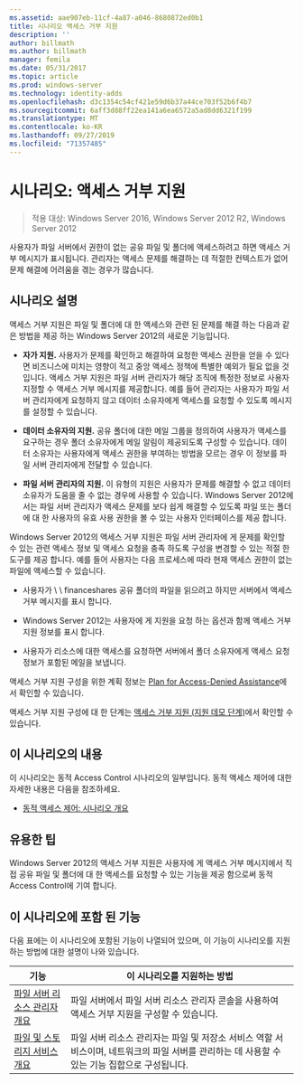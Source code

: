 ```yaml
---
ms.assetid: aae907eb-11cf-4a87-a046-8680872ed0b1
title: 시나리오 액세스 거부 지원
description: ''
author: billmath
ms.author: billmath
manager: femila
ms.date: 05/31/2017
ms.topic: article
ms.prod: windows-server
ms.technology: identity-adds
ms.openlocfilehash: d3c1354c54cf421e59d6b37a44ce703f52b6f4b7
ms.sourcegitcommit: 6aff3d88ff22ea141a6ea6572a5ad8dd6321f199
ms.translationtype: MT
ms.contentlocale: ko-KR
ms.lasthandoff: 09/27/2019
ms.locfileid: "71357485"
---
```

# <a name="scenario-access-denied-assistance"></a>시나리오: 액세스 거부 지원

>적용 대상: Windows Server 2016, Windows Server 2012 R2, Windows Server 2012

사용자가 파일 서버에서 권한이 없는 공유 파일 및 폴더에 액세스하려고 하면 액세스 거부 메시지가 표시됩니다. 관리자는 액세스 문제를 해결하는 데 적절한 컨텍스트가 없어 문제 해결에 어려움을 겪는 경우가 많습니다.  
  
## <a name="scenario-description"></a>시나리오 설명  
액세스 거부 지원은 파일 및 폴더에 대 한 액세스와 관련 된 문제를 해결 하는 다음과 같은 방법을 제공 하는 Windows Server 2012의 새로운 기능입니다.  
  
-   **자가 지원.** 사용자가 문제를 확인하고 해결하여 요청한 액세스 권한을 얻을 수 있다면 비즈니스에 미치는 영향이 적고 중앙 액세스 정책에 특별한 예외가 필요 없을 것입니다. 액세스 거부 지원은 파일 서버 관리자가 해당 조직에 특정한 정보로 사용자 지정할 수 액세스 거부 메시지를 제공합니다. 예를 들어 관리자는 사용자가 파일 서버 관리자에게 요청하지 않고 데이터 소유자에게 액세스를 요청할 수 있도록 메시지를 설정할 수 있습니다.  
  
-   **데이터 소유자의 지원.** 공유 폴더에 대한 메일 그룹을 정의하여 사용자가 액세스를 요구하는 경우 폴더 소유자에게 메일 알림이 제공되도록 구성할 수 있습니다. 데이터 소유자는 사용자에게 액세스 권한을 부여하는 방법을 모르는 경우 이 정보를 파일 서버 관리자에게 전달할 수 있습니다.  
  
-   **파일 서버 관리자의 지원.** 이 유형의 지원은 사용자가 문제를 해결할 수 없고 데이터 소유자가 도움을 줄 수 없는 경우에 사용할 수 있습니다.  Windows Server 2012에서는 파일 서버 관리자가 액세스 문제를 보다 쉽게 해결할 수 있도록 파일 또는 폴더에 대 한 사용자의 유효 사용 권한을 볼 수 있는 사용자 인터페이스를 제공 합니다.  
  
Windows Server 2012의 액세스 거부 지원은 파일 서버 관리자에 게 문제를 확인할 수 있는 관련 액세스 정보 및 액세스 요청을 충족 하도록 구성을 변경할 수 있는 적절 한 도구를 제공 합니다. 예를 들어 사용자는 다음 프로세스에 따라 현재 액세스 권한이 없는 파일에 액세스할 수 있습니다.  
  
-   사용자가 \\ \ financeshares 공유 폴더의 파일을 읽으려고 하지만 서버에서 액세스 거부 메시지를 표시 합니다.  
  
-    Windows Server 2012는 사용자에 게 지원을 요청 하는 옵션과 함께 액세스 거부 지원 정보를 표시 합니다.  
  
-   사용자가 리소스에 대한 액세스를 요청하면 서버에서 폴더 소유자에게 액세스 요청 정보가 포함된 메일을 보냅니다.  
  
액세스 거부 지원 구성을 위한 계획 정보는 [Plan for Access-Denied Assistance](assetId:///b169f0a4-8b97-4da8-ae4a-c8f1986d19e1)에서 확인할 수 있습니다.  
  
액세스 거부 지원 구성에 대 한 단계는 [액세스 거부 지원 &#40;지원 데모 단계&#41;](Deploy-Access-Denied-Assistance--Demonstration-Steps-.md)에서 확인할 수 있습니다.  
  
## <a name="in-this-scenario"></a>이 시나리오의 내용  
이 시나리오는 동적 Access Control 시나리오의 일부입니다. 동적 액세스 제어에 대한 자세한 내용은 다음을 참조하세요.  
  
-   [동적 액세스 제어: 시나리오 개요](Dynamic-Access-Control--Scenario-Overview.md)  
  
## <a name="practical-applications"></a>유용한 팁  
Windows Server 2012의 액세스 거부 지원은 사용자에 게 액세스 거부 메시지에서 직접 공유 파일 및 폴더에 대 한 액세스를 요청할 수 있는 기능을 제공 함으로써 동적 Access Control에 기여 합니다.  
  
## <a name="BKMK_NEW"></a>이 시나리오에 포함 된 기능  
다음 표에는 이 시나리오에 포함된 기능이 나열되어 있으며, 이 기능이 시나리오를 지원하는 방법에 대한 설명이 나와 있습니다.  
  
|기능|이 시나리오를 지원하는 방법|  
|-----------|---------------------------------|  
|[파일 서버 리소스 관리자 개요](https://technet.microsoft.com/library/hh831701.aspx)|파일 서버에서 파일 서버 리소스 관리자 콘솔을 사용하여 액세스 거부 지원을 구성할 수 있습니다.|  
|[파일 및 스토리지 서비스 개요](https://technet.microsoft.com/library/hh831487.aspx)|파일 서버 리소스 관리자는 파일 및 저장소 서비스 역할 서비스이며, 네트워크의 파일 서버를 관리하는 데 사용할 수 있는 기능 집합으로 구성됩니다.|  
  


